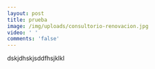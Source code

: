 ```yaml
---
layout: post
title: prueba
image: /img/uploads/consultorio-renovacion.jpg
video: ' '
comments: 'false'
---
```

dskjdhskjsddfhsjklkl

